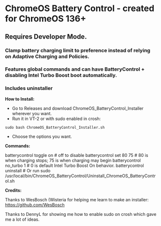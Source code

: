 # **ChromeOS Battery Control - created for ChromeOS 136+**
## Requires Developer Mode. 

### Clamp battery charging limit to preference instead of relying on Adaptive Charging and Policies.
### Features global commands and can have BatteryControl + disabling Intel Turbo Boost boot automatically.
### Includes uninstaller

__How to Install:__

- Go to Releases and download ChromeOS_BatteryControl_Installer wherever you want.
- Run it in VT-2 or with sudo enabled in crosh:

`sudo bash ChromeOS_BatteryControl_Installer.sh`

- Choose the options you want.

__Commands:__

batterycontrol toggle on           # off to disable
batterycontrol set 80 75           # 80 is when charging stops; 75 is when charging may begin
batterycontrol no_turbo 1          # 0 is default Intel Turbo Boost On behavior.
batterycontrol uninstall           # Or run sudo /usr/local/bin/ChromeOS_BatteryControl/Uninstall_ChromeOS_BatteryControl.sh

 __Credits:__

Thanks to WesBosch (Wisteria for helping me learn to make an installer:
https://github.com/WesBosch

Thanks to DennyL for showing me how to enable sudo on crosh which gave me a lot of ideas. 


